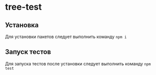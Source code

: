 # tree-test

## Установка

Для установки пакетов следует выполнить команду `npm i`

## Запуск тестов

Для запуска тестов после установки следует выполнить команду `npm test`
